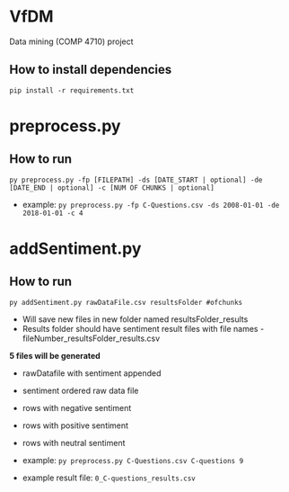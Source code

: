 # VfDM
Data mining (COMP 4710) project

## How to install dependencies

`pip install -r requirements.txt`
# preprocess.py
## How to run

`py preprocess.py -fp [FILEPATH] -ds [DATE_START | optional] -de [DATE_END | optional] -c [NUM OF CHUNKS | optional]`

- example: `py preprocess.py -fp C-Questions.csv -ds 2008-01-01 -de 2018-01-01 -c 4` 

# addSentiment.py
## How to run

`py addSentiment.py rawDataFile.csv resultsFolder #ofchunks`
- Will save new files in new folder named resultsFolder_results
- Results folder should have sentiment result files with file names - fileNumber_resultsFolder_results.csv


**5 files will be generated**
- rawDatafile with sentiment appended
- sentiment ordered raw data file
- rows with negative sentiment
- rows with positive sentiment
- rows with neutral sentiment

- example: `py preprocess.py C-Questions.csv C-questions 9` 
- example result file: `0_C-questions_results.csv`
